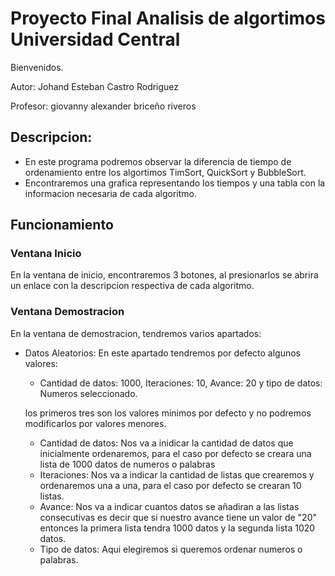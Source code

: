 # Proyecto Final Analisis de algortimos Universidad Central
Bienvenidos.

Autor: Johand Esteban Castro Rodriguez

Profesor: giovanny alexander briceño riveros

## Descripcion:
* En este programa podremos observar la diferencia de tiempo de ordenamiento entre
los algortimos TimSort, QuickSort y BubbleSort.
* Encontraremos una grafica representando los tiempos y una tabla con la informacion necesaria de cada algoritmo.
## Funcionamiento
### Ventana Inicio
En la ventana de inicio, encontraremos 3 botones, al presionarlos se abrira un enlace con la descripcion respectiva de cada algoritmo.
### Ventana Demostracion
En la ventana de demostracion, tendremos varios apartados:
* Datos Aleatorios: En este apartado tendremos por defecto algunos valores:
    - Cantidad de datos: 1000, Iteraciones: 10, Avance: 20 y tipo de datos: Numeros seleccionado.

    los primeros tres son los valores minimos por defecto y no podremos modificarlos por valores menores.

    - Cantidad de datos: Nos va a inidicar la cantidad de datos que inicialmente ordenaremos, para el caso por defecto se creara una lista de 1000 datos de numeros o palabras
    - Iteraciones: Nos va a indicar la cantidad de listas que crearemos y ordenaremos una a una, para el caso por defecto se crearan 10 listas.
    - Avance: Nos va a indicar cuantos datos se añadiran a las listas consecutivas es decir que si nuestro avance tiene un valor de "20" entonces la primera lista tendra 1000 datos y la segunda lista 1020 datos.
    - Tipo de datos: Aqui elegiremos si queremos ordenar numeros o palabras.